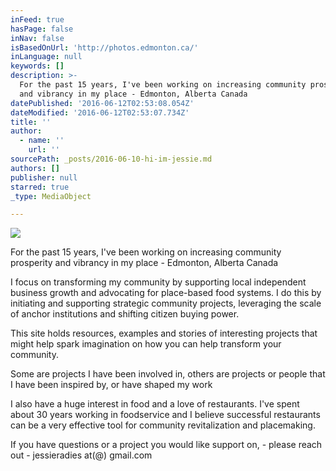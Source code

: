 ```yaml
---
inFeed: true
hasPage: false
inNav: false
isBasedOnUrl: 'http://photos.edmonton.ca/'
inLanguage: null
keywords: []
description: >-
  For the past 15 years, I've been working on increasing community prosperity
  and vibrancy in my place - Edmonton, Alberta Canada 
datePublished: '2016-06-12T02:53:08.054Z'
dateModified: '2016-06-12T02:53:07.734Z'
title: ''
author:
  - name: ''
    url: ''
sourcePath: _posts/2016-06-10-hi-im-jessie.md
authors: []
publisher: null
starred: true
_type: MediaObject

---
```

![](https://s3-us-west-2.amazonaws.com/the-grid-img/p/d531f42fafe47e0451e34a0ad50111d2b27690c5.jpg)

For the past 15 years, I've been working on increasing community prosperity and vibrancy in my place - Edmonton, Alberta Canada 

I focus on transforming my community by supporting local independent business growth and advocating for place-based food systems. I do this by initiating and supporting strategic community projects, leveraging the scale of anchor institutions and shifting citizen buying power. 

This site holds resources, examples and stories of interesting projects that might help spark imagination on how you can help transform your community. 

Some are projects I have been involved in, others are projects or people that I have been inspired by, or have shaped my work

I also have a huge interest in food and a love of restaurants. I've spent about 30 years working in foodservice and I believe successful restaurants can be a very effective tool for community revitalization and placemaking. 

If you have questions or a project you would like support on, - please reach out - jessieradies at(@) gmail.com